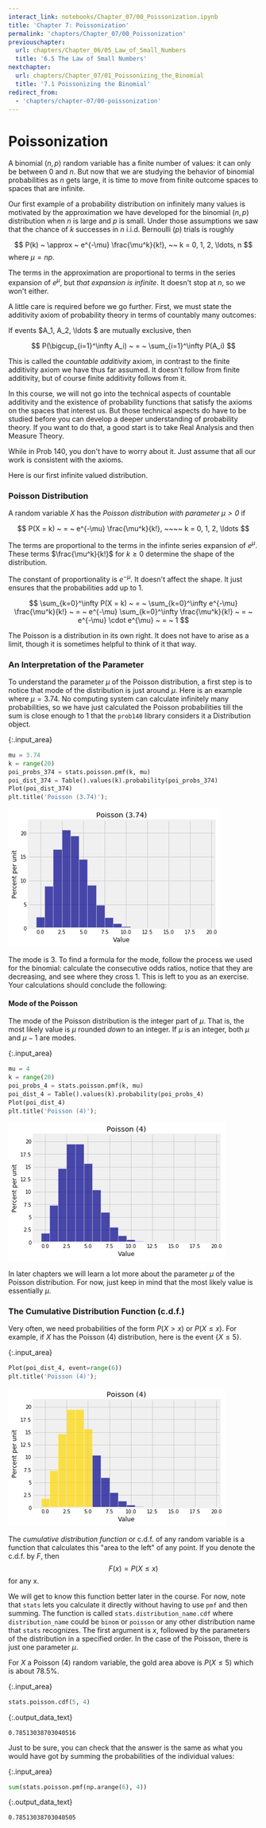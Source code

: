 ```yaml
---
interact_link: notebooks/Chapter_07/00_Poissonization.ipynb
title: 'Chapter 7: Poissonization'
permalink: 'chapters/Chapter_07/00_Poissonization'
previouschapter:
  url: chapters/Chapter_06/05_Law_of_Small_Numbers
  title: '6.5 The Law of Small Numbers'
nextchapter:
  url: chapters/Chapter_07/01_Poissonizing_the_Binomial
  title: '7.1 Poissonizing the Binomial'
redirect_from:
  - 'chapters/chapter-07/00-poissonization'
---
```


# Poissonization

A binomial $(n, p)$ random variable has a finite number of values: it can only be between 0 and $n$. But now that we are studying the behavior of binomial probabilities as $n$ gets large, it is time to move from finite outcome spaces to spaces that are infinite. 

Our first example of a probability distribution on infinitely many values is motivated by the approximation we have developed for the binomial $(n, p)$ distribution when $n$ is large and $p$ is small. Under those assumptions we
saw that the chance of $k$ successes in $n$ i.i.d. Bernoulli $(p)$ trials is roughly

$$
P(k) ~ \approx ~ e^{-\mu} \frac{\mu^k}{k!}, ~~ k = 0, 1, 2, \ldots, n
$$
where $\mu = np$.

The terms in the approximation are proportional to terms in the series expansion of $e^\mu$, but *that expansion is infinite*. It doesn't stop at $n$, so we won't either. 

A little care is required before we go further. First, we must state the additivity axiom of probability theory in terms of countably many outcomes:

If events $A_1, A_2, \ldots $ are mutually exclusive, then

$$
P(\bigcup_{i=1}^\infty A_i) ~ = ~ \sum_{i=1}^\infty P(A_i)
$$

This is called the *countable additivity* axiom, in contrast to the finite additivity axiom we have thus far assumed. It doesn't follow from finite additivity, but of course finite additivity follows from it. 

In this course, we will not go into the technical aspects of countable additivity and the existence of probability functions that satisfy the axioms on the spaces that interest us. But those technical aspects do have to be studied before you can develop a deeper understanding of probability theory. If you want to do that, a good start is to take Real Analysis and then Measure Theory.

While in Prob 140, you don't have to worry about it. Just assume that all our work is consistent with the axioms. 

Here is our first infinite valued distribution.

### Poisson Distribution
A random variable $X$ has the *Poisson distribution with parameter $\mu > 0$* if

$$
P(X = k) ~ = ~ e^{-\mu} \frac{\mu^k}{k!}, ~~~~ k = 0, 1, 2, \ldots
$$

The terms are proportional to the terms in the infinte series expansion of $e^{\mu}$. These terms $\frac{\mu^k}{k!}$ for $k \ge 0$ determine the shape of the distribution.

The constant of proportionality is $e^{-\mu}$. It doesn't affect the shape. It just ensures that the probabilities add up to 1.

$$
\sum_{k=0}^\infty P(X = k) 
~ = ~ \sum_{k=0}^\infty e^{-\mu} \frac{\mu^k}{k!} 
~ = ~ e^{-\mu} \sum_{k=0}^\infty \frac{\mu^k}{k!} 
~ = ~ e^{-\mu} \cdot e^{\mu} ~ = ~ 1
$$ 

The Poisson is a distribution in its own right. It does not have to arise as a limit, though it is sometimes helpful to think of it that way.

### An Interpretation of the Parameter
To understand the parameter $\mu$ of the Poisson distribution, a first step is to notice that mode of the distribution is just around $\mu$. Here is an example where $\mu = 3.74$. No computing system can calculate infinitely many probabilities, so we have just calculated the Poisson probabilities till the sum is close enough to 1 that the `prob140` library considers it a Distribution object. 



{:.input_area}
```python
mu = 3.74
k = range(20)
poi_probs_374 = stats.poisson.pmf(k, mu)
poi_dist_374 = Table().values(k).probability(poi_probs_374)
Plot(poi_dist_374)
plt.title('Poisson (3.74)');
```



![png](../../images/chapters/Chapter_07/00_Poissonization_5_0.png)


The mode is 3. To find a formula for the mode, follow the process we used for the binomial: calculate the consecutive odds ratios, notice that they are decreasing, and see where they cross 1. This is left to you as an exercise. Your calculations should conclude the following:

#### Mode of the Poisson
The mode of the Poisson distribution is the integer part of $\mu$. That is, the most likely value is $\mu$ rounded *down* to an integer. If $\mu$ is an integer, both $\mu$ and $\mu - 1$ are modes.



{:.input_area}
```python
mu = 4
k = range(20)
poi_probs_4 = stats.poisson.pmf(k, mu)
poi_dist_4 = Table().values(k).probability(poi_probs_4)
Plot(poi_dist_4)
plt.title('Poisson (4)');

```



![png](../../images/chapters/Chapter_07/00_Poissonization_7_0.png)


In later chapters we will learn a lot more about the parameter $\mu$ of the Poisson distribution. For now, just keep in mind that the most likely value is essentially $\mu$.

### The Cumulative Distribution Function (c.d.f.)
Very often, we need probabilities of the form $P(X > x)$ or $P(X \le x)$. For example, if $X$ has the Poisson $(4)$ distribution, here is the event $\{ X \le 5 \}$.



{:.input_area}
```python
Plot(poi_dist_4, event=range(6))
plt.title('Poisson (4)');
```



![png](../../images/chapters/Chapter_07/00_Poissonization_10_0.png)


The *cumulative distribution function* or c.d.f. of any random variable is a function that calculates this "area to the left" of any point. If you denote the c.d.f. by $F$, then
$$
F(x) = P(X \le x)
$$
for any x. 

We will get to know this function better later in the course. For now, note that `stats` lets you calculate it directly without having to use `pmf` and then summing. The function is called `stats.distribution_name.cdf` where `distribution_name` could be `binom` or `poisson` or any other distribution name that `stats` recognizes. The first argument is $x$, followed by the parameters of the distribution in a specified order. In the case of the Poisson, there is just one parameter $\mu$.

For $X$ a Poisson $(4)$ random variable, the gold area above is $P(X \le 5)$ which is about 78.5%.



{:.input_area}
```python
stats.poisson.cdf(5, 4)
```





{:.output_data_text}
```
0.78513038703040516
```



Just to be sure, you can check that the answer is the same as what you would have got by summing the probabilities of the individual values:



{:.input_area}
```python
sum(stats.poisson.pmf(np.arange(6), 4))
```





{:.output_data_text}
```
0.78513038703040505
```


